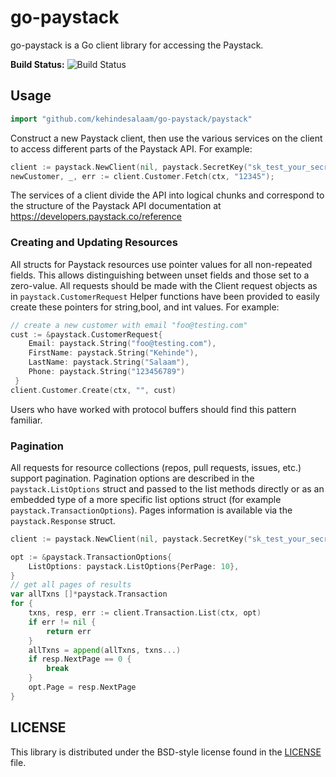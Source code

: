 # go-paystack #

go-paystack is a Go client library for accessing the Paystack.

**Build Status:** ![Build Status](https://travis-ci.com/kehindesalaam/go-paystack.svg?token=jEi76ESgT7V1Uzbsyqb8&branch=master)

## Usage ##
```go
import "github.com/kehindesalaam/go-paystack/paystack"
```

Construct a new Paystack client, then use the various services on the client to access different parts of the Paystack API. For example:

```go
client := paystack.NewClient(nil, paystack.SecretKey("sk_test_your_secret_key"))
newCustomer, _, err := client.Customer.Fetch(ctx, "12345");
```

The services of a client divide the API into logical chunks and correspond to the structure of the Paystack API documentation at https://developers.paystack.co/reference

### Creating and Updating Resources ###

All structs for Paystack resources use pointer values for all non-repeated fields.
This allows distinguishing between unset fields and those set to a zero-value.
All requests should be made with the Client request objects as in `paystack.CustomerRequest`
Helper functions have been provided to easily create these pointers for string,bool, and int values. For example:

```go
// create a new customer with email "foo@testing.com"
cust := &paystack.CustomerRequest{
    Email: paystack.String("foo@testing.com"),
    FirstName: paystack.String("Kehinde"),
    LastName: paystack.String("Salaam"),
    Phone: paystack.String("123456789")
 }
client.Customer.Create(ctx, "", cust)
```

Users who have worked with protocol buffers should find this pattern familiar.

### Pagination ###

All requests for resource collections (repos, pull requests, issues, etc.) support pagination. Pagination options are described in the
`paystack.ListOptions` struct and passed to the list methods directly or as an embedded type of a more specific list options struct (for example `paystack.TransactionOptions`). Pages information is available via the `paystack.Response` struct.

```go
client := paystack.NewClient(nil, paystack.SecretKey("sk_test_your_secret_key"))

opt := &paystack.TransactionOptions{
	ListOptions: paystack.ListOptions{PerPage: 10},
}
// get all pages of results
var allTxns []*paystack.Transaction
for {
	txns, resp, err := client.Transaction.List(ctx, opt)
	if err != nil {
		return err
	}
	allTxns = append(allTxns, txns...)
	if resp.NextPage == 0 {
		break
	}
	opt.Page = resp.NextPage
}
```

## LICENSE ##

This library is distributed under the BSD-style license found in the [LICENSE](./LICENSE)
file.